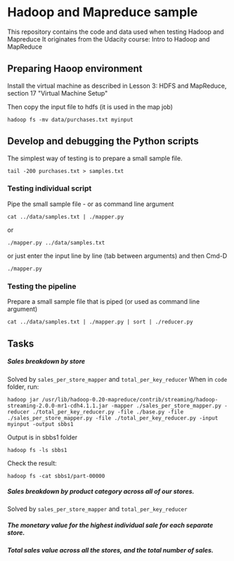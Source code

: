 # Hadoop and Mapreduce sample

This repository contains the code and data used when testing Hadoop and Mapreduce
It originates from the Udacity course: Intro to Hadoop and MapReduce 


## Preparing Haoop environment

Install the virtual machine as described in Lesson 3: HDFS and MapReduce, section 17 "Virtual Machine Setup"

Then copy the input file to hdfs (it is used in the map job)
```
hadoop fs -mv data/purchases.txt myinput
```

## Develop and debugging the Python scripts

The simplest way of testing is to prepare a small sample file.  

```
tail -200 purchases.txt > samples.txt
```

### Testing individual script

Pipe the small sample file - or as command line argument

```
cat ../data/samples.txt | ./mapper.py 
```

or

```
./mapper.py ../data/samples.txt  
```

or just enter the input line by line (tab between arguments) and then Cmd-D
```
./mapper.py   
```

### Testing the pipeline

Prepare a small sample file that is piped (or used as command line argument)

```
cat ../data/samples.txt | ./mapper.py | sort | ./reducer.py
```


## Tasks

##### Sales breakdown by store

Solved by `sales_per_store_mapper` and `total_per_key_reducer`
When in `code` folder, run:

```
hadoop jar /usr/lib/hadoop-0.20-mapreduce/contrib/streaming/hadoop-streaming-2.0.0-mr1-cdh4.1.1.jar -mapper ./sales_per_store_mapper.py -reducer ./total_per_key_reducer.py -file ./base.py -file ./sales_per_store_mapper.py -file ./total_per_key_reducer.py -input myinput -output sbbs1
```

Output is in sbbs1 folder
```
hadoop fs -ls sbbs1
```
Check the result:

```
hadoop fs -cat sbbs1/part-00000
```

#####  Sales breakdown by product category across all of our stores.
Solved by `sales_per_store_mapper` and `total_per_key_reducer`

#####  The monetary value for the highest individual sale for each separate store.
#####  Total sales value across all the stores, and the total number of sales.
